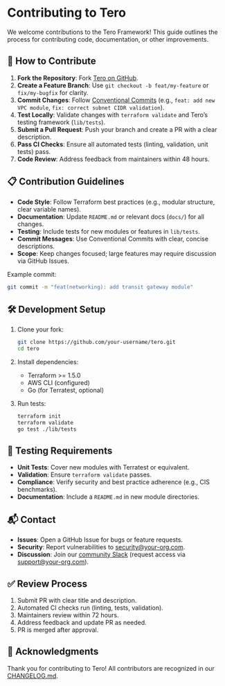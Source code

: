 # Contributing to Tero

We welcome contributions to the Tero Framework! This guide outlines the process for contributing code, documentation, or other improvements.

## 🤝 How to Contribute

1. **Fork the Repository**: Fork [Tero on GitHub](https://github.com/your-org/tero).
2. **Create a Feature Branch**: Use `git checkout -b feat/my-feature` or `fix/my-bugfix` for clarity.
3. **Commit Changes**: Follow [Conventional Commits](https://www.conventionalcommits.org/) (e.g., `feat: add new VPC module`, `fix: correct subnet CIDR validation`).
4. **Test Locally**: Validate changes with `terraform validate` and Tero’s testing framework (`lib/tests`).
5. **Submit a Pull Request**: Push your branch and create a PR with a clear description.
6. **Pass CI Checks**: Ensure all automated tests (linting, validation, unit tests) pass.
7. **Code Review**: Address feedback from maintainers within 48 hours.

## 📋 Contribution Guidelines

- **Code Style**: Follow Terraform best practices (e.g., modular structure, clear variable names).
- **Documentation**: Update `README.md` or relevant docs (`docs/`) for all changes.
- **Testing**: Include tests for new modules or features in `lib/tests`.
- **Commit Messages**: Use Conventional Commits with clear, concise descriptions.
- **Scope**: Keep changes focused; large features may require discussion via GitHub Issues.

Example commit:
```bash
git commit -m "feat(networking): add transit gateway module"
```

## 🛠️ Development Setup

1. Clone your fork:
   ```bash
   git clone https://github.com/your-username/tero.git
   cd tero
   ```

2. Install dependencies:
   - Terraform >= 1.5.0
   - AWS CLI (configured)
   - Go (for Terratest, optional)

3. Run tests:
   ```bash
   terraform init
   terraform validate
   go test ./lib/tests
   ```

## 🧪 Testing Requirements

- **Unit Tests**: Cover new modules with Terratest or equivalent.
- **Validation**: Ensure `terraform validate` passes.
- **Compliance**: Verify security and best practice adherence (e.g., CIS benchmarks).
- **Documentation**: Include a `README.md` in new module directories.

## 📬 Contact

- **Issues**: Open a GitHub Issue for bugs or feature requests.
- **Security**: Report vulnerabilities to [security@your-org.com](mailto:security@your-org.com).
- **Discussion**: Join our [community Slack](https://your-org.slack.com) (request access via [support@your-org.com](mailto:support@your-org.com)).

## ✅ Review Process

1. Submit PR with clear title and description.
2. Automated CI checks run (linting, tests, validation).
3. Maintainers review within 72 hours.
4. Address feedback and update PR as needed.
5. PR is merged after approval.

## 🙏 Acknowledgments

Thank you for contributing to Tero! All contributors are recognized in our [CHANGELOG.md](CHANGELOG.md).
